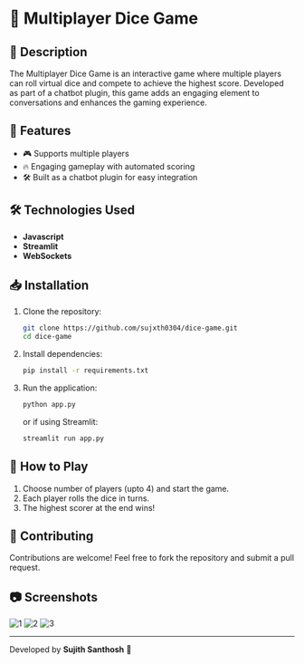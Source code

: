 # 🎲 Multiplayer Dice Game

## 📌 Description
The Multiplayer Dice Game is an interactive game where multiple players can roll virtual dice and compete to achieve the highest score. Developed as part of a chatbot plugin, this game adds an engaging element to conversations and enhances the gaming experience.

## 🚀 Features
- 🎮 Supports multiple players
- 🔥 Engaging gameplay with automated scoring
- 🛠️ Built as a chatbot plugin for easy integration

## 🛠️ Technologies Used
- **Javascript** 
- **Streamlit** 
- **WebSockets** 

## 📥 Installation
1. Clone the repository:
   ```sh
   git clone https://github.com/sujxth0304/dice-game.git
   cd dice-game
   ```
2. Install dependencies:
   ```sh
   pip install -r requirements.txt
   ```
3. Run the application:
   ```sh
   python app.py
   ```
   or if using Streamlit:
   ```sh
   streamlit run app.py
   ```

## 🎲 How to Play
1. Choose number of players (upto 4) and start the game.
2. Each player rolls the dice in turns.
3. The highest scorer at the end wins!

## 🤝 Contributing
Contributions are welcome! Feel free to fork the repository and submit a pull request.

## 📷 Screenshots
![1](https://github.com/user-attachments/assets/a7e1d0f9-7cd2-461a-8867-97d64fb6f05a)
![2](https://github.com/user-attachments/assets/18125fd4-5c0d-48c7-ab48-7b5bb197fb8a)
![3](https://github.com/user-attachments/assets/b5b68c56-35d7-4c47-a83a-3bc7854400b8)


---
Developed by **Sujith Santhosh** 🚀

